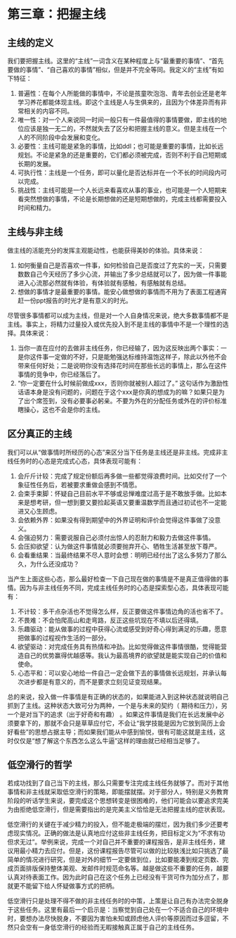 # 第三章：把握主线

## 主线的定义
我们要把握主线。这里的“主线”一词含义在某种程度上与“最重要的事情”、“首先要做的事情”、“自己喜欢的事情”相似，但是并不完全等同。我定义的“主线”有如下特征：
1. 普遍性：在每个人所能做的事情中，不论是孩童吹泡泡、青年去创业还是老年学习养花都能体现主线。即这个主线是人与生俱来的，且因为个体差异而有非常相关的内容不同。
2. 唯一性：对一个人来说同一时间一般只有一件最值得的事情要做，即主线的地位应该是独一无二的，不然就失去了区分和把握主线的意义。但是主线在一个人的不同阶段中会发展和变化。
3. 必要性：主线可能是紧急的事情，比如ddl；也可能是重要的事情，比如长远规划。不论是紧急的还是重要的，它们都必须被完成，否则不利于自己短期或长期的发展。
4. 可执行性：主线是一个任务，即可以量化是否达标并在一个不长的时间段内可以完成。
5. 挑战性：主线可能是一个人长远来看喜欢从事的事业，也可能是一个人短期来看突然想做的事情，不论是长期想做的还是短期想做的，完成主线都需要投入时间和精力。

## 主线与非主线
做主线的活能充分的发挥主观能动性，也能获得美妙的体验。具体来说：
1. 如何衡量自己是否喜欢一件事，如何检验自己是否度过了充实的一天，只需要数数自己今天经历了多少心流，并输出了多少总结就可以了，因为做一件事能进入心流那必然就有体验，有体验就有感触，有感触就有总结。
2. 想做的事情才是最重要的事情。能安心做想做的事情而不用为了表面工程通宵赶一份ppt报告的时光才是有意义的时光。 

尽管很多事情都可以成为主线，但是对一个人自身情况来说，绝大多数事情都不是主线。事实上，将精力过量投入或优先投入到不是主线的事情中不是一个理性的选择。具体来说：
1. 当你一直在应付的去做非主线任务，你已经输了，因为这反映出两个事实：一是你这件事一定做的不好，只是能勉强达标维持温饱这样子，除此以外他不会带来任何好处；二是说明你没有选择花时间在那些长远的事情上，那么在这件事情的竞争中，你已经落后了。
2. “你一定要在什么时候前做成xxx，否则你就被别人超过了。” 这句话作为激励性话语本身是没有问题的，问题在于这个xxx是你真的想成为的嘛？如果只是为了出个席签到，没有必要事必躬亲。不要为外在的分配任务或外在的评价标准瞎操心，这也不会是你的主线。

## 区分真正的主线
我们可以从“做事情时所经历的心态”来区分当下任务是主线还是非主线。完成非主线任务时的心态是完成式心态，具体表现可能有：
1. 会斤斤计较：完成了规定份额后再多做一些都觉得浪费时间。比如交付了一个象征性任务后，若被要求重做会感到不情愿。
2. 会束手束脚：怀疑自己目前水平不够或忌惮难度过高于是不敢放手做。比如本来是想考研，但一想到要又要捡起英语又要重温数学而且通过初试也不一定能进又心生顾虑。
3. 会依赖外界：如果没有得到期望中的外界证明和评价会觉得这件事做了没意义。
4. 会强迫努力：需要说服自己必须付出惊人的忍耐力和毅力去做这件事情。
5. 会压抑欲望：认为做这件事情就必须要抛弃开心、牺牲生活甚至放下尊严。
6. 会看重结果：当最终结果不尽人意时会想：明明已经付出了这么多努力了那么久，为什么还没成功？

当产生上面这些心态，那么最好检查一下自己现在做的事情是不是真正值得做的事情。因为与非主线任务不同，完成主线任务时的心态是探索型心态，具体表现可能有：
1. 不计较：多干点杂活也不觉得怎么样，反正要做这件事情边角的活也省不了。
2. 不畏难：不会怕爬高山和走弯路，反正这些坑现在不填以后还得填。
3. 乐趣驱动：能从做事的过程中获得心流或感受到好奇心得到满足的乐趣，愿意把做事的过程视作生活的一部分。
4. 欲望驱动：对完成任务具有热情和冲劲。比如觉得做这件事情很酷，觉得能营造自己的优势赢得优越感等。我认为最高境界的欲望就是能实现自己的价值和使命。
5. 心态平和：可以安心地给一件自己一定会做下去的事情做长远规划，并承认每次进步都是有意义的，而不是要求立刻见证变现结果。

总的来说，投入做一件事情是有正确的状态的，如果能进入到这种状态就说明自己抓到了主线。这种状态大致可分为两种，一个是与未来的契约（ 期待和压力），另一个是对当下的追求（出于好奇和有趣） 。如果这件事情是我们在长远发展中必须要拿下的，那就不会只是草草应付它，不会让“我学技能是因为它放到简历上会好看些”的思想占据主导；而如果我们能从中感到愉悦，很有可能这就是主线，这时仅仅是“想了解这个东西怎么这么牛逼”这样的理由就已经相当足够了。

## 低空滑行的哲学
若成功找到了自己当下的主线，那么只需要专注完成主线任务就够了。而对于其他事情和非主线就采取低空滑行的策略，即能摆就摆。对于部分人，特别是义务教育阶段的听话学生来说，要完成这个思想转变是很困难的，他们可能会以要追求完美为由拒绝低空滑行，但是需要指出的是完美主义恰恰是无法把握主线的症状表现。

低空滑行的关键在于减少精力的投入，但不能走极端的摆烂，因为我们多少还要考虑现实情况。正确的做法是认真地应付这些非主线任务，把目标定义为“不求有功但求无过”。举例来说，完成一个对自己并不重要的课程报告，是非主线任务，建议用最小精力去应付。但是，这份课程报告尽管可以做的比较肤浅比如只挑选了最简单的情况进行研究，但是对外的细节一定要做到位，比如要能凑到规定页数、完成页面排版保持整体美观、发邮件时规范命名等。越是做这些不重要的任务，越要认真对待表面工作。因为此时自己在这个任务上已经没有干货可作为加分点了，那就更不能留下给人怀疑做事方式的把柄。

低空滑行只是处理不得不做的非主线任务时的中策，上策是让自己有办法完全脱身于这些任务。这里有最后一个启示是：当察觉到自己处在一个不适合自己的环境中时，要想办法尽快脱身，不要因为害怕未知或顾虑他人评价等原因而过多逗留，不然只会空有一身低空滑行的经验而无暇接触真正属于自己的主线任务。